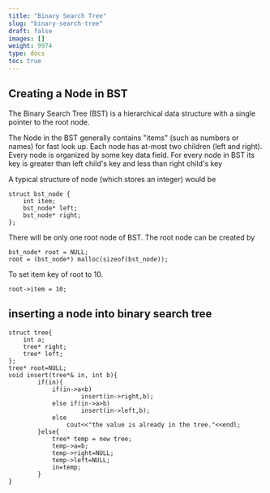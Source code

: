 ```yaml
---
title: "Binary Search Tree"
slug: "binary-search-tree"
draft: false
images: []
weight: 9974
type: docs
toc: true
---
```


## Creating a Node in BST
The Binary Search Tree (BST) is a hierarchical data structure with a single pointer to the root node. 

The Node in the BST generally contains "items" (such as numbers or names) for fast look up. Each node has at-most two children (left and right). Every node is organized by some key data field. For every node in BST its key is greater than left child's key and less than right child's key

A typical structure of node (which stores an integer) would be

    struct bst_node {
        int item; 
        bst_node* left;
        bst_node* right;
    }; 

There will be only one root node of BST. The root node can be created by

    bst_node* root = NULL;
    root = (bst_node*) malloc(sizeof(bst_node));
  
To set item key of root to 10.

    root->item = 10;


## inserting a node into binary search tree
    struct tree{
        int a;
        tree* right;
        tree* left;
    };
    tree* root=NULL;
    void insert(tree*& in, int b){
            if(in){
                if(in->a<b)
                        insert(in->right,b);
                else if(in->a>b)
                        insert(in->left,b);
                else
                    cout<<"the value is already in the tree."<<endl;
            }else{
                tree* temp = new tree;
                temp->a=b;
                temp->right=NULL;
                temp->left=NULL;
                in=temp;
            }
    }

